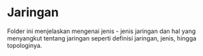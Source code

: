 # Jaringan
Folder ini menjelaskan mengenai jenis - jenis jaringan dan hal yang menyangkut tentang jaringan
seperti definisi jaringan, jenis, hingga topologinya. 
